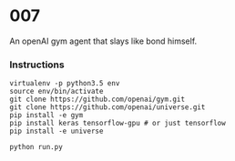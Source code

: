 # 007

An openAI gym agent that slays like bond himself.

### Instructions

```
virtualenv -p python3.5 env
source env/bin/activate
git clone https://github.com/openai/gym.git
git clone https://github.com/openai/universe.git
pip install -e gym
pip install keras tensorflow-gpu # or just tensorflow
pip install -e universe

python run.py
```
